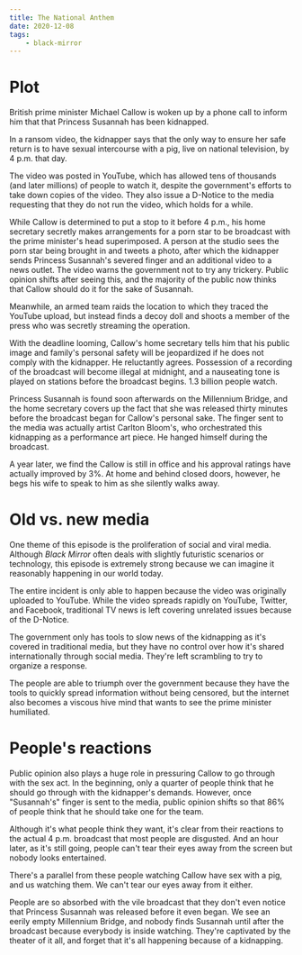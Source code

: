 ```yaml
---
title: The National Anthem
date: 2020-12-08
tags:
    - black-mirror
---
```


# Plot

British prime minister Michael Callow is woken up by a phone call to inform him that that Princess Susannah has been kidnapped.

In a ransom video, the kidnapper says that the only way to ensure her safe return is to have sexual intercourse with a pig, live on national television, by 4 p.m. that day.

The video was posted in YouTube, which has allowed tens of thousands (and later millions) of people to watch it, despite the government's efforts to take down copies of the video. They also issue a D-Notice to the media requesting that they do not run the video, which holds for a while.

While Callow is determined to put a stop to it before 4 p.m., his home secretary secretly makes arrangements for a porn star to be broadcast with the prime minister's head superimposed. A person at the studio sees the porn star being brought in and tweets a photo, after which the kidnapper sends Princess Susannah's severed finger and an additional video to a news outlet. The video warns the government not to try any trickery. Public opinion shifts after seeing this, and the majority of the public now thinks that Callow should do it for the sake of Susannah.

Meanwhile, an armed team raids the location to which they traced the YouTube upload, but instead finds a decoy doll and shoots a member of the press who was secretly streaming the operation.

With the deadline looming, Callow's home secretary tells him that his public image and family's personal safety will be jeopardized if he does not comply with the kidnapper. He reluctantly agrees. Possession of a recording of the broadcast will become illegal at midnight, and a nauseating tone is played on stations before the broadcast begins. 1.3 billion people watch.

Princess Susannah is found soon afterwards on the Millennium Bridge, and the home secretary covers up the fact that she was released thirty minutes before the broadcast began for Callow's personal sake. The finger sent to the media was actually artist Carlton Bloom's, who orchestrated this kidnapping as a performance art piece. He hanged himself during the broadcast.

A year later, we find the Callow is still in office and his approval ratings have actually improved by 3%. At home and behind closed doors, however, he begs his wife to speak to him as she silently walks away.

# Old vs. new media

One theme of this episode is the proliferation of social and viral media. Although _Black Mirror_ often deals with slightly futuristic scenarios or technology, this episode is extremely strong because we can imagine it reasonably happening in our world today.

The entire incident is only able to happen because the video was originally uploaded to YouTube. While the video spreads rapidly on YouTube, Twitter, and Facebook, traditional TV news is left covering unrelated issues because of the D-Notice.

The government only has tools to slow news of the kidnapping as it's covered in traditional media, but they have no control over how it's shared internationally through social media. They're left scrambling to try to organize a response.

The people are able to triumph over the government because they have the tools to quickly spread information without being censored, but the internet also becomes a viscous hive mind that wants to see the prime minister humiliated.

# People's reactions

Public opinion also plays a huge role in pressuring Callow to go through with the sex act. In the beginning, only a quarter of people think that he should go through with the kidnapper's demands. However, once "Susannah's" finger is sent to the media, public opinion shifts so that 86% of people think that he should take one for the team.

Although it's what people think they want, it's clear from their reactions to the actual 4 p.m. broadcast that most people are disgusted. And an hour later, as it's still going, people can't tear their eyes away from the screen but nobody looks entertained.

There's a parallel from these people watching Callow have sex with a pig, and us watching them. We can't tear our eyes away from it either.

People are so absorbed with the vile broadcast that they don't even notice that Princess Susannah was released before it even began. We see an eerily empty Millennium Bridge, and nobody finds Susannah until after the broadcast because everybody is inside watching. They're captivated by the theater of it all, and forget that it's all happening because of a kidnapping.
